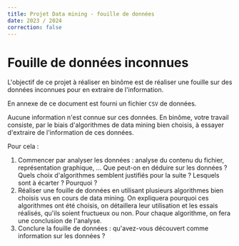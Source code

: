 ```yaml
---
title: Projet Data mining - fouille de données
date: 2023 / 2024
correction: false
---
```


# Fouille de données inconnues

L'objectif de ce projet à réaliser en binôme est de réaliser une fouille sur des données inconnues pour en extraire de l'information.

En annexe de ce document est fourni un fichier `CSV` de données.

Aucune information n'est connue sur ces données. En binôme, votre travail consiste, par le biais d'algorithmes de data mining bien choisis, à essayer d'extraire de l'information de ces données.

Pour cela :

1. Commencer par analyser les données : analyse du contenu du fichier, représentation graphique, ... Que peut-on en déduire sur les données ? Quels choix d'algorithmes semblent justifiés pour la suite ? Lesquels sont à écarter ? Pourquoi ?
2. Réaliser une fouille de données en utilisant plusieurs algorithmes bien choisis vus en cours de data mining. On expliquera pourquoi ces algorithmes ont été choisis, on détaillera leur utilisation et les essais réalisés, qu'ils soient fructueux ou non. Pour chaque algorithme, on fera une conclusion de l'analyse.
3. Conclure la fouille de données : qu'avez-vous découvert comme information sur les données ?
